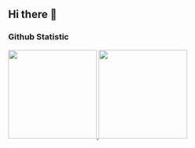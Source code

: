 ## Hi there 👋

<!--
**achilles157/achilles157** is a ✨ _special_ ✨ repository because its `README.md` (this file) appears on your GitHub profile.

Here are some ideas to get you started:

- 🔭 I’m currently studying in Uninversitas Indraprasta PGRI
- 🌱 I’m currently learning cloud computing and machine learning
- 👯 I’m looking to collaborate on cloud services
- 🤔 I’m looking for help with my website project
- 💬 Ask me about anything!
- 📫 How to reach me: [LinkedIn](https://www.linkedin.com/in/falahfahrurozi/).
- ⚡ Fun fact: i was sleepy
-->

### Github Statistic
<p align="left">
<a href="https://github.com/achilles157">
  <img height="180em" src="https://github-readme-stats-eight-theta.vercel.app/api?username=penuliscode&show_icons=true&theme=algolia&include_all_commits=true&count_private=true"/>
  <img height="180em" src="https://github-readme-stats-eight-theta.vercel.app/api/top-langs/?username=achilles157&layout=compact&theme=algolia"/>
</a>
</p>

